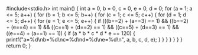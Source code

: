 

#include<stdio.h>
int main()
{
	int a = 0, b = 0, c = 0, e = 0, d = 0;
	for (a = 1; a <= 5; a++)
	{
		for (b = 1; b <= 5; b++)
		{
			for (c = 1; c <= 5; c++)
			{
				for (d = 1; d <= 5; d++)
				{
					for (e = 1; e <= 5; e++)
					{
						if (((b==2) + (a==3) == 1) &&
							((b==2) + (e==4) == 1) &&
							((c==1) + (d==2) == 1) &&
							((c==5) + (d==3) == 1) &&
							((e==4) + (a==1) == 1))
						{
							if (a * b * c * d * e == 120)
							{
								printf("a=%d\nb=%d\nc=%d\nd=%d\ne=%d\n", a, b, c, d, e);
							}
						}
					}
				}
			}
		}
	}
	return 0;
}

